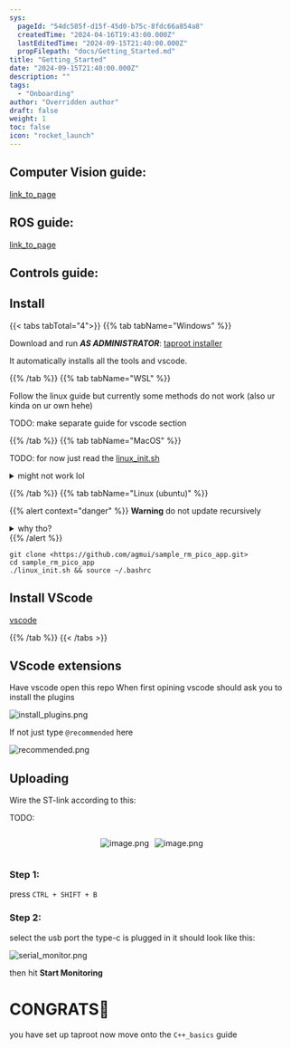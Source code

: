 ```yaml
---
sys:
  pageId: "54dc585f-d15f-45d0-b75c-8fdc66a854a8"
  createdTime: "2024-04-16T19:43:00.000Z"
  lastEditedTime: "2024-09-15T21:40:00.000Z"
  propFilepath: "docs/Getting_Started.md"
title: "Getting_Started"
date: "2024-09-15T21:40:00.000Z"
description: ""
tags:
  - "Onboarding"
author: "Overridden author"
draft: false
weight: 1
toc: false
icon: "rocket_launch"
---
```


## Computer Vision guide:

[link_to_page](86d45bc0-388b-4d26-8848-44f255f73d0e)

## ROS guide:

[link_to_page](3c76c1de-ec8f-46d6-8b0a-294005edc2d5)

## Controls guide:

## Install

{{< tabs tabTotal="4">}}
{{% tab tabName="Windows" %}}

Download and run _**AS ADMINISTRATOR**_: [taproot installer](https://github.com/Thornbots/TeachingFreshies/releases/tag/1.0)

It automatically installs all the tools and vscode.

{{% /tab %}}
{{% tab tabName="WSL" %}}

Follow the linux guide but currently some methods do not work (also ur kinda on ur own hehe)

TODO: make separate guide for vscode section

{{% /tab %}}
{{% tab tabName="MacOS" %}}

TODO: for now just read the [linux_init.sh](https://github.com/agmui/sample_rm_pico_app/blob/main/linux_init.sh)

<details>
<summary>might not work lol</summary>

`brew install libusb pkg-config`

Next install: [vscode](https://code.visualstudio.com/Download)

</details>

{{% /tab %}}
{{% tab tabName="Linux (ubuntu)" %}}

{{% alert context="danger" %}}
**Warning** do not update recursively
<details>
<summary>why tho?</summary>
There are some submodules that may go on for a while (like tinyusb) and I highly
recommend you don't need to get them.
If you want to see what submodules I update just look in `linux_init.sh`
</details>
{{% /alert %}}

```shell
git clone <https://github.com/agmui/sample_rm_pico_app.git>
cd sample_rm_pico_app
./linux_init.sh && source ~/.bashrc
```

## Install VScode

[vscode](https://code.visualstudio.com/Download)

{{% /tab %}}
{{< /tabs >}}

## VScode extensions

Have vscode open this repo
When first opining vscode should ask you to install the plugins

![install_plugins.png](https://prod-files-secure.s3.us-west-2.amazonaws.com/d518164a-d88e-44d1-a4ee-3adb3bd8bce0/89bd30f0-1825-4e77-867b-0a41ce370880/install_plugins.png?X-Amz-Algorithm=AWS4-HMAC-SHA256&X-Amz-Content-Sha256=UNSIGNED-PAYLOAD&X-Amz-Credential=ASIAZI2LB466TVJCS5F5%2F20250204%2Fus-west-2%2Fs3%2Faws4_request&X-Amz-Date=20250204T100821Z&X-Amz-Expires=3600&X-Amz-Security-Token=IQoJb3JpZ2luX2VjEBIaCXVzLXdlc3QtMiJIMEYCIQCT3g6NEGTWcnFnad%2BHH7ISHcNKbUGCb5q5zbBGazDnRwIhAMyZYQLti5mKFYYVL7S757SEU%2BH3DntzJvIz4zHS32mdKv8DCCsQABoMNjM3NDIzMTgzODA1IgyMQzy3aXB7ikrFMz0q3AP9KbkZ4NzcQ22zhFPYyLKvim9HFSrw9YJHcS1hBz2bGQxF%2FokYtf91wL3vdT9LytS8eT1CELslSKAI84Ci0pib4xwJ3bpbXpDHuIRd4jzcdepYVfwwL7s4F3m1drVCpF5BxOyZP4v4B%2BwL88ojeEK0ueY9dUiknxQ2BBScUkiVvIzTlqMQ8RzwvR0JwhO110bWf2JVTHMywFTvbR8mXSAx2Zd%2FQRT9M1fintIUK%2FSGzCFaz34zT5fXgKSvB9csE7mK3k5mhH927pI8QlDvyHJoCee3x8yAfc4142jYTCetrS90kbzEa5EAcvhT6SxLos7%2BMYYGPTy8gnJRihUxNE5NbaVu0Kye%2FbWsy%2FjaXo5zXPPBF6MnsKXotcJarU7WL%2BuN%2FcVrV9b4KsTWy5d9sRuhQU3ZLCToQ3HT5vBbn1SOWaFisxB6nwIqQUKMaoYNunTluwuD0o4XJx%2BXsR1dDgPhrnITr9MSfFXnBaKl72ErpNjDFf6Lk7%2F%2FTf99rF2EN1fWbgOVbMUhdOHG953BpC4BD3em9EK21GhSBzobd2rXk9K5CqFxWhxwIpUHq%2FscbGi2bVYNt8G4pPeDjRAIGIU6CmHNU6FYqD1ToKSh%2BxrKLnek%2Bc%2BXScKGkjbtxTC4y4e9BjqkAYenP1fIGKel%2Floxw5dukcxSuXRjOEOu7CDonQ0ikCaa0W3qK024tOeCcT1wc66Eh0KRHWQbcgotZ0FhMmXypFdjv2A8jrOxVrGm9CXQ2yTk3%2FmHXgejTCsGNt2H%2FqpF3TnB2cLLRuYpCZvKF1smv7%2Bl7CC2wbqRX5UO5ebIr%2B1I8J0Fm5%2BJ5BSit7waZSzwYLU53vhhkFfLMW9zfTy93AQK%2Btec&X-Amz-Signature=84e62e4329bb76b0585734a3e7f871c3b35365dadae2b9ead481a991bbc9797d&X-Amz-SignedHeaders=host&x-id=GetObject)

If not just type `@recommended` here  

![recommended.png](https://prod-files-secure.s3.us-west-2.amazonaws.com/d518164a-d88e-44d1-a4ee-3adb3bd8bce0/61e661e9-5d85-4dfc-be0d-8d2097a5e793/recommended.png?X-Amz-Algorithm=AWS4-HMAC-SHA256&X-Amz-Content-Sha256=UNSIGNED-PAYLOAD&X-Amz-Credential=ASIAZI2LB466TVJCS5F5%2F20250204%2Fus-west-2%2Fs3%2Faws4_request&X-Amz-Date=20250204T100821Z&X-Amz-Expires=3600&X-Amz-Security-Token=IQoJb3JpZ2luX2VjEBIaCXVzLXdlc3QtMiJIMEYCIQCT3g6NEGTWcnFnad%2BHH7ISHcNKbUGCb5q5zbBGazDnRwIhAMyZYQLti5mKFYYVL7S757SEU%2BH3DntzJvIz4zHS32mdKv8DCCsQABoMNjM3NDIzMTgzODA1IgyMQzy3aXB7ikrFMz0q3AP9KbkZ4NzcQ22zhFPYyLKvim9HFSrw9YJHcS1hBz2bGQxF%2FokYtf91wL3vdT9LytS8eT1CELslSKAI84Ci0pib4xwJ3bpbXpDHuIRd4jzcdepYVfwwL7s4F3m1drVCpF5BxOyZP4v4B%2BwL88ojeEK0ueY9dUiknxQ2BBScUkiVvIzTlqMQ8RzwvR0JwhO110bWf2JVTHMywFTvbR8mXSAx2Zd%2FQRT9M1fintIUK%2FSGzCFaz34zT5fXgKSvB9csE7mK3k5mhH927pI8QlDvyHJoCee3x8yAfc4142jYTCetrS90kbzEa5EAcvhT6SxLos7%2BMYYGPTy8gnJRihUxNE5NbaVu0Kye%2FbWsy%2FjaXo5zXPPBF6MnsKXotcJarU7WL%2BuN%2FcVrV9b4KsTWy5d9sRuhQU3ZLCToQ3HT5vBbn1SOWaFisxB6nwIqQUKMaoYNunTluwuD0o4XJx%2BXsR1dDgPhrnITr9MSfFXnBaKl72ErpNjDFf6Lk7%2F%2FTf99rF2EN1fWbgOVbMUhdOHG953BpC4BD3em9EK21GhSBzobd2rXk9K5CqFxWhxwIpUHq%2FscbGi2bVYNt8G4pPeDjRAIGIU6CmHNU6FYqD1ToKSh%2BxrKLnek%2Bc%2BXScKGkjbtxTC4y4e9BjqkAYenP1fIGKel%2Floxw5dukcxSuXRjOEOu7CDonQ0ikCaa0W3qK024tOeCcT1wc66Eh0KRHWQbcgotZ0FhMmXypFdjv2A8jrOxVrGm9CXQ2yTk3%2FmHXgejTCsGNt2H%2FqpF3TnB2cLLRuYpCZvKF1smv7%2Bl7CC2wbqRX5UO5ebIr%2B1I8J0Fm5%2BJ5BSit7waZSzwYLU53vhhkFfLMW9zfTy93AQK%2Btec&X-Amz-Signature=0a483255928cad0f77d04d2134670dcd91bc7f6d2363451f5936a8ad2a17f311&X-Amz-SignedHeaders=host&x-id=GetObject)

## Uploading

Wire the ST-link according to this:

TODO:

<div style="display: flex;flex-direction: row; column-gap:10px; max-width: 630px;justify-content: center;">
<div>

![image.png](https://prod-files-secure.s3.us-west-2.amazonaws.com/d518164a-d88e-44d1-a4ee-3adb3bd8bce0/210ecb78-1116-4d7b-b9b7-2292f66fa2c2/image.png?X-Amz-Algorithm=AWS4-HMAC-SHA256&X-Amz-Content-Sha256=UNSIGNED-PAYLOAD&X-Amz-Credential=ASIAZI2LB466Z6NIRF7I%2F20250204%2Fus-west-2%2Fs3%2Faws4_request&X-Amz-Date=20250204T100824Z&X-Amz-Expires=3600&X-Amz-Security-Token=IQoJb3JpZ2luX2VjEBIaCXVzLXdlc3QtMiJHMEUCIBGNuXeWetkGHap48fJLRk0zI%2BXLu5syQ3vIwTgD0KsUAiEA1gn6YPt91AEwMmFWYS4Wgz96yj72sdRmh81FQkH%2BiZ4q%2FwMIKxAAGgw2Mzc0MjMxODM4MDUiDKeZXplZ28acLUYdbircA2IEkpQW6zMhA9XMn8xmQp7pts8gviFK40cpiMkBLq%2FfFLlYhAhBTJ6LFmHk5F2pJNH5%2Bnjzb4oaDXB7q46COu08oMQVE8pe0NlB0ovuygQLwnZF53Dt1aPjW8UhxFGv6D8FC2DZudZLexQHurxVPQgW0wbYPi61p6f9YSB6%2FuPV8xENvqwvK%2BiqGFZvc6OOWD3Pn1GC8b%2BHR6ISXpquC9wmmxtBuyIX4IMcXE0eW%2Bk%2BhHfyNUbJIoYgUR0bgeaXdNTiWaZMVaP0sKCpaQ5Y6vtRdb5rRTn%2FTf9n0xwTPiwSOmajfd%2F2R05oKigUJdqDRvTvV3IG0KiQscTPOb2MDfv7cI0XF%2BvrIMyYxWDzUsrLGzjvdGampHeMaqyF7OUMDnHnorF2IkL050P90sgrDLp9ctXWgCnPlMF738ZU9rMXj7QgmgA5UqP%2F5TndNEA3VTJzcDbRzLa2z3eUl8BKFsspoNhBxp9F0%2FdM%2FHcNjrPn4Geg0ht2nSt95si%2B0xvk2krW1310Q0gmLw54Ykq6fblaRV%2F24%2BqoV8x4PGXsFkuyf3cnAJPQ09JpDXBqmnszMePRFmqFrqYsVyyhzdD04I5f6r2R7eKGwVhaZtLetgMcGDuM0QfG2bio8jFxMMjLh70GOqUBp5jEJgmVZGe7gZCmKG%2BzAgitvlZUhIjERme14pnBb0sqBk0TWzzujMUeXmsCqRl1wvk4zWQPwYNzqqxAefTroTF95TyEurtJfv9bA%2FKZ5yf2JQRQPJuYHYbcspIc3frc7gVkucGmvrnC3%2Fte0VhTBxj26Ky3AeTZGaIL%2FJ7qLEtrQqMCr%2BE1TWquJa9Zyn6K4PSNtJh026LlomcEfpEXGTf%2Blt%2F4&X-Amz-Signature=8129583713757b806071c4cc69b290af3bf9e9a148d698c66bc3ee94df31b1d5&X-Amz-SignedHeaders=host&x-id=GetObject)

</div>
<div>

![image.png](https://prod-files-secure.s3.us-west-2.amazonaws.com/d518164a-d88e-44d1-a4ee-3adb3bd8bce0/33a0fd0f-8ca6-4a86-8e09-26e95ded1fff/image.png?X-Amz-Algorithm=AWS4-HMAC-SHA256&X-Amz-Content-Sha256=UNSIGNED-PAYLOAD&X-Amz-Credential=ASIAZI2LB466TKLRGTA6%2F20250204%2Fus-west-2%2Fs3%2Faws4_request&X-Amz-Date=20250204T100825Z&X-Amz-Expires=3600&X-Amz-Security-Token=IQoJb3JpZ2luX2VjEBIaCXVzLXdlc3QtMiJIMEYCIQCtv94T9B8zPVlXhCAZ0Apvhw%2FciS%2Fn3mjtPMbY9CjqPAIhAN%2Bj2pjg%2FCXryF0%2FTrw6oE5rFT4Ou%2FLKCASpnrWq0VMsKv8DCCsQABoMNjM3NDIzMTgzODA1Igx3bdr3%2FM%2FEyVakV5Iq3AMD7qB29F8XujM1x5I9YBL5E2rY8dNNcG6C0uOIvyu3KKBQ1q45i5tu%2B%2B8ZhCFNqyLkoSxMwPxBYtPAadvjIF%2FPV54PNCPl5TsIOTw0RgDyurXnHfm0Y%2B5K8ThVb4SNTlbRngmrGhIGkvWaAFLdzLdpYaRw6aHLhV73JrODgKTTylpaXbjrqU5ryyoaywJUNU0%2Bha5BmLdZxB97LDYFESQpj7Z%2FRj4ru13XWD5rJOxQIdKiCFm1ap8tFqi01noZPq%2FUg1JRueNxvsO5Mmd32pkFy7PEw8dyWl6xWC2piwpsSgta%2BvuP3%2FJvoM64XfL1olVAGaHSE5ZXyAI63AhwBxrP0iO9087KGPlLkena3JvoaLVp6M%2BnL1E%2Bynxx1Y6WDGitldMmqbYFQstd8unm7tux2It19SGPKYRtR3PIybJDGZ%2Fz1%2BJa9OQHLaS5l0jIM1Jb36YBmqGrSpgTNA%2BOujZc37RNux1BTK13ObdAJBIIP%2FXcYV8O7tx%2F896q4D26q9fD7yGfLrwJpDwfUMvqzl9nJmWp1Ltqji4JegfLUyif%2BVjwYVQRd0brPgSM8w6VnK8eu70v%2F7iBnHBtrothMbnmcregWdej5I5mgI%2Bd6wdvEHlSH2%2BB6fNbNAW72TDKy4e9BjqkAaFWWYB%2BItwxw3uoVbWl3qObRarbvWRwlXZBIEfn7iq8UAPtSPppoX4rKxNq15rjcNPqmPxQbjxEldWAoY0Dyb99Vt8DAV9a5T%2BAY9B9xSWdDNL6%2B119HyNzClOSy%2BEuda8d%2F3L16p3F4SQvPR6Yv6skBlFlLH4mEHleOECSCPC5J%2FXD2WeGMq30mkw8qodj%2BhKEyM%2FdV1A4GQVf7NLHWvzsbn%2FY&X-Amz-Signature=7fdc3671c9b035f8aceeb1aab8c55d30c5b71e5c115f14381eac5841b92c2590&X-Amz-SignedHeaders=host&x-id=GetObject)

</div>
</div>

### Step 1:

press `CTRL + SHIFT + B`

### Step 2:

select the usb port the type-c is plugged in it should look like this:

![serial_monitor.png](https://prod-files-secure.s3.us-west-2.amazonaws.com/d518164a-d88e-44d1-a4ee-3adb3bd8bce0/f03f4774-05d4-4393-b6a0-d5efb6d315ab/serial_monitor.png?X-Amz-Algorithm=AWS4-HMAC-SHA256&X-Amz-Content-Sha256=UNSIGNED-PAYLOAD&X-Amz-Credential=ASIAZI2LB466TVJCS5F5%2F20250204%2Fus-west-2%2Fs3%2Faws4_request&X-Amz-Date=20250204T100821Z&X-Amz-Expires=3600&X-Amz-Security-Token=IQoJb3JpZ2luX2VjEBIaCXVzLXdlc3QtMiJIMEYCIQCT3g6NEGTWcnFnad%2BHH7ISHcNKbUGCb5q5zbBGazDnRwIhAMyZYQLti5mKFYYVL7S757SEU%2BH3DntzJvIz4zHS32mdKv8DCCsQABoMNjM3NDIzMTgzODA1IgyMQzy3aXB7ikrFMz0q3AP9KbkZ4NzcQ22zhFPYyLKvim9HFSrw9YJHcS1hBz2bGQxF%2FokYtf91wL3vdT9LytS8eT1CELslSKAI84Ci0pib4xwJ3bpbXpDHuIRd4jzcdepYVfwwL7s4F3m1drVCpF5BxOyZP4v4B%2BwL88ojeEK0ueY9dUiknxQ2BBScUkiVvIzTlqMQ8RzwvR0JwhO110bWf2JVTHMywFTvbR8mXSAx2Zd%2FQRT9M1fintIUK%2FSGzCFaz34zT5fXgKSvB9csE7mK3k5mhH927pI8QlDvyHJoCee3x8yAfc4142jYTCetrS90kbzEa5EAcvhT6SxLos7%2BMYYGPTy8gnJRihUxNE5NbaVu0Kye%2FbWsy%2FjaXo5zXPPBF6MnsKXotcJarU7WL%2BuN%2FcVrV9b4KsTWy5d9sRuhQU3ZLCToQ3HT5vBbn1SOWaFisxB6nwIqQUKMaoYNunTluwuD0o4XJx%2BXsR1dDgPhrnITr9MSfFXnBaKl72ErpNjDFf6Lk7%2F%2FTf99rF2EN1fWbgOVbMUhdOHG953BpC4BD3em9EK21GhSBzobd2rXk9K5CqFxWhxwIpUHq%2FscbGi2bVYNt8G4pPeDjRAIGIU6CmHNU6FYqD1ToKSh%2BxrKLnek%2Bc%2BXScKGkjbtxTC4y4e9BjqkAYenP1fIGKel%2Floxw5dukcxSuXRjOEOu7CDonQ0ikCaa0W3qK024tOeCcT1wc66Eh0KRHWQbcgotZ0FhMmXypFdjv2A8jrOxVrGm9CXQ2yTk3%2FmHXgejTCsGNt2H%2FqpF3TnB2cLLRuYpCZvKF1smv7%2Bl7CC2wbqRX5UO5ebIr%2B1I8J0Fm5%2BJ5BSit7waZSzwYLU53vhhkFfLMW9zfTy93AQK%2Btec&X-Amz-Signature=8ae6d7e6aeb20581d4e4e3c8efa3890553bcd13e6e810cde80a27a0b5b4077ff&X-Amz-SignedHeaders=host&x-id=GetObject)

then hit **Start Monitoring**

# CONGRATS🎉

you have set up taproot now move onto the `C++_basics` guide

